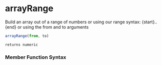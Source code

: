 # arrayRange

Build an array out of a range of numbers or using our range syntax: {start}..{end} or using the from and to arguments

```javascript
arrayRange(from, to)
```

```javascript
returns numeric
```
### Member Function Syntax

```javascript

```
